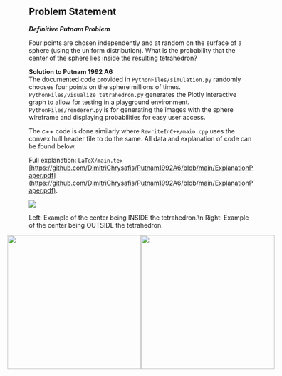 ## Problem Statement
**_Definitive Putnam Problem_**

Four points are chosen independently and at random on the surface of a sphere (using the uniform distribution). What is the probability that the center of the sphere lies inside the resulting tetrahedron?


**Solution to Putnam 1992 A6**  
The documented code provided in `PythonFiles/simulation.py` randomly chooses four points on the sphere millions of times. `PythonFiles/visualize_tetrahedron.py` generates the Plotly interactive graph to allow for testing in a playground environment. `PythonFiles/renderer.py` is for generating the images with the sphere wireframe and displaying probabilities for easy user access.


The c++ code is done similarly where ```RewriteInC++/main.cpp``` uses the convex hull header file to do the same. All data and explanation of code can be found below.

Full explanation: `LaTeX/main.tex`  
[https://github.com/DimitriChrysafis/Putnam1992A6/blob/main/ExplanationPaper.pdf](https://github.com/DimitriChrysafis/Putnam1992A6/blob/main/ExplanationPaper.pdf).

![](input.gif)

Left: Example of the center being INSIDE the tetrahedron.\n
Right: Example of the center being OUTSIDE the tetrahedron.
<div style="display: flex; justify-content: center;">
    <img src="inside.gif" width="300">
    <img src="outside.gif" width="300">
</div>
